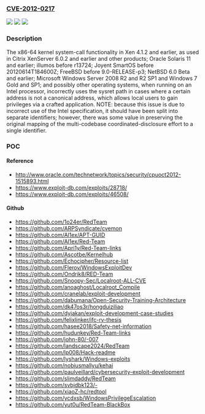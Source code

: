 ### [CVE-2012-0217](https://cve.mitre.org/cgi-bin/cvename.cgi?name=CVE-2012-0217)
![](https://img.shields.io/static/v1?label=Product&message=n%2Fa&color=blue)
![](https://img.shields.io/static/v1?label=Version&message=n%2Fa&color=blue)
![](https://img.shields.io/static/v1?label=Vulnerability&message=n%2Fa&color=brighgreen)

### Description

The x86-64 kernel system-call functionality in Xen 4.1.2 and earlier, as used in Citrix XenServer 6.0.2 and earlier and other products; Oracle Solaris 11 and earlier; illumos before r13724; Joyent SmartOS before 20120614T184600Z; FreeBSD before 9.0-RELEASE-p3; NetBSD 6.0 Beta and earlier; Microsoft Windows Server 2008 R2 and R2 SP1 and Windows 7 Gold and SP1; and possibly other operating systems, when running on an Intel processor, incorrectly uses the sysret path in cases where a certain address is not a canonical address, which allows local users to gain privileges via a crafted application.  NOTE: because this issue is due to incorrect use of the Intel specification, it should have been split into separate identifiers; however, there was some value in preserving the original mapping of the multi-codebase coordinated-disclosure effort to a single identifier.

### POC

#### Reference
- http://www.oracle.com/technetwork/topics/security/cpuoct2012-1515893.html
- https://www.exploit-db.com/exploits/28718/
- https://www.exploit-db.com/exploits/46508/

#### Github
- https://github.com/1o24er/RedTeam
- https://github.com/ARPSyndicate/cvemon
- https://github.com/Al1ex/APT-GUID
- https://github.com/Al1ex/Red-Team
- https://github.com/Apri1y/Red-Team-links
- https://github.com/Ascotbe/Kernelhub
- https://github.com/Echocipher/Resource-list
- https://github.com/Flerov/WindowsExploitDev
- https://github.com/Ondrik8/RED-Team
- https://github.com/Snoopy-Sec/Localroot-ALL-CVE
- https://github.com/anoaghost/Localroot_Compile
- https://github.com/cranelab/exploit-development
- https://github.com/dabumana/Open-Security-Training-Architecture
- https://github.com/dk47os3r/hongduiziliao
- https://github.com/dyjakan/exploit-development-case-studies
- https://github.com/felixlinker/ifc-rv-thesis
- https://github.com/hasee2018/Safety-net-information
- https://github.com/hudunkey/Red-Team-links
- https://github.com/john-80/-007
- https://github.com/landscape2024/RedTeam
- https://github.com/lp008/Hack-readme
- https://github.com/lyshark/Windows-exploits
- https://github.com/nobiusmallyu/kehai
- https://github.com/paulveillard/cybersecurity-exploit-development
- https://github.com/slimdaddy/RedTeam
- https://github.com/svbjdbk123/-
- https://github.com/xiaoZ-hc/redtool
- https://github.com/ycdxsb/WindowsPrivilegeEscalation
- https://github.com/yut0u/RedTeam-BlackBox

